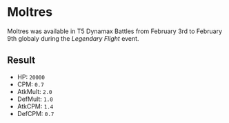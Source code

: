 # Moltres

Moltres was available in T5 Dynamax Battles from February 3rd to February 9th globaly during the *Legendary Flight* event.

## Result

- HP: `20000`
- CPM: `0.7`
- AtkMult: `2.0`
- DefMult: `1.0`
- AtkCPM: `1.4`
- DefCPM: `0.7`
